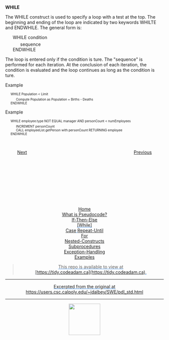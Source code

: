 
 **WHILE**

The WHILE construct is used to specify a loop with a test at the top. The beginning and ending of the loop are indicated by two keywords WHILTE and ENDWHILE. The general form is:

<ul style= "list-style: none;">
<li>WHILE condition</li>
<ul style= "list-style: none; margin-top: 5px;">
<li>sequence</li>
</ul>
<li>ENDWHILE</li>
</ul>

The loop is entered only if the condition is ture. The "sequence" is performed for each iteration. At the conclusion of each iteration, the condition is evaluated and the loop continues as long as the condition is ture.

Example

<ul style= "font-size:10px; list-style: none;">
<li>WHILE Population < Limit</li>
<ul style= "font-size:10px; list-style: none; margin-top: 5px;">
<li>Compute Population as Population + Births - Deaths</li>
</ul>
<li>ENDWHILE</li>
</ul>

Example

<ul style= "font-size:10px; list-style: none;">
<li>WHILE employee.type NOT EQUAL manager AND personCount < numEmployees</li>
<ul style= "font-size:10px; list-style: none; margin-top:5px;">
<li>INCREMENT personCount</li>
<li>CALL employeeList.getPerson with personCount RETURNING employee</li>
</ul>
<li>ENDWHILE</li>
</ul>


<div style="text-align: center; display: flex; justify-content: center; margin-top: 30px">

[Next](if-then-else.md)                        
[Previous](case.md)

</div>




<div style="text-align: center; text-decoration: underline; text-decoration-color: #3486E3; margin-top: 150px;" markdown="1">

[Home](home.md)   
[What is Pseudocode?](what-is.md)  
[If-Then-Else](if-then-else.md)  
[While]   
[Case](case.md)
[Repeat-Until](repeat-until.md)  
[For](for.md)  
[Nested-Constructs](nested.md)  
[Subprocedures](subprocedures.md)  
[Exception-Handling](exceptionhandle.md)  
[Examples](examples.md)  
<div>

> This repo is available to view at  
> [https://tidy.codeadam.ca](https://tidy.codeadam.ca).

---
Excerpted from the original at https://users.csc.calpoly.edu/~jdalbey/SWE/pdl_std.html

---

<a href="https://brickmmo.com">
<img src="https://brickmmo.com/images/brickmmo-logo-horizontal.jpg" width="100">
</a>

